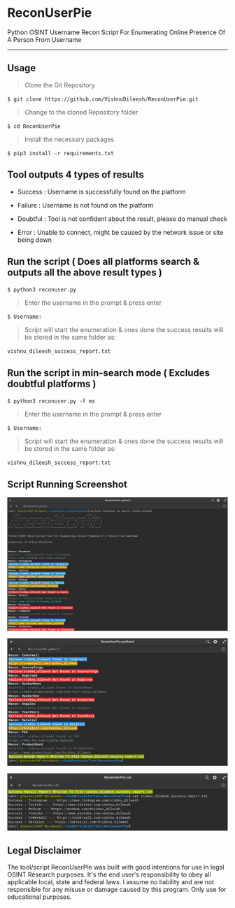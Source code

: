 # ReconUserPie
Python OSINT Username Recon Script For Enumerating Online Presence Of A Person From Username


---
## Usage

> Clone the Git Repository

`$ git clone https://github.com/VishnuDileesh/ReconUserPie.git`

> Change to the cloned Repository folder

`$ cd ReconUserPie`

> Install the necessary packages

`$ pip3 install -r requirements.txt`

## Tool outputs 4 types of results

* Success : Username is successfully found on the platform

* Failure : Username is not found on the platform

* Doubtful : Tool is not confident about the result, please do manual check

* Error : Unable to connect, might be caused by the network issue or site being down

## Run the script ( Does all platforms search & outputs all the above result types )

`$ python3 reconuser.py`

> Enter the username in the prompt & press enter

`$ Username:`

> Script will start the enumeration & ones done the success results will be stored in the same folder as:

`vishnu_dileesh_success_report.txt`

## Run the script in min-search mode ( Excludes doubtful platforms )

`$ python3 reconuser.py -f ms`

> Enter the username in the prompt & press enter

`$ Username:`

> Script will start the enumeration & ones done the success results will be stored in the same folder as:

`vishnu_dileesh_success_report.txt`


## Script Running Screenshot

![ReconUserPie Script Running Screenshot](ReconUserPie_Screenshot.png)

![ReconUserPie Script End Screenshot](ReconUserPie_EndScreenshot.png)

![ReconUserPie Success Report Screenshot](ReconUserPie_ReportScreenshot.png)




## Legal Disclaimer

The tool/script ReconUserPie was built with good intentions for use in legal OSINT Research purposes. It's the end user's responsibility to obey all applicable local, state and federal laws. I assume no liability and are not responsible for any misuse or damage caused by this program. Only use for educational purposes.

